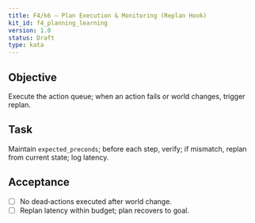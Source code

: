 ```yaml
---
title: F4/k6 — Plan Execution & Monitoring (Replan Hook)
kit_id: f4_planning_learning
version: 1.0
status: Draft
type: kata
---
```

## Objective
Execute the action queue; when an action fails or world changes, trigger replan.
## Task
Maintain `expected_preconds`; before each step, verify; if mismatch, replan from current state; log latency.
## Acceptance
- [ ] No dead‑actions executed after world change.
- [ ] Replan latency within budget; plan recovers to goal.